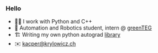 ### Hello
- 👨‍💻 I work with Python and C++
- 🔭 Automation and Robotics student, intern @ [greenTEG](https://www.greenteg.com)
- 🏗 Writing my own python autograd [library](https://github.com/krylowicz/tinynet)
- ✉️ kacper@krylowicz.ch
